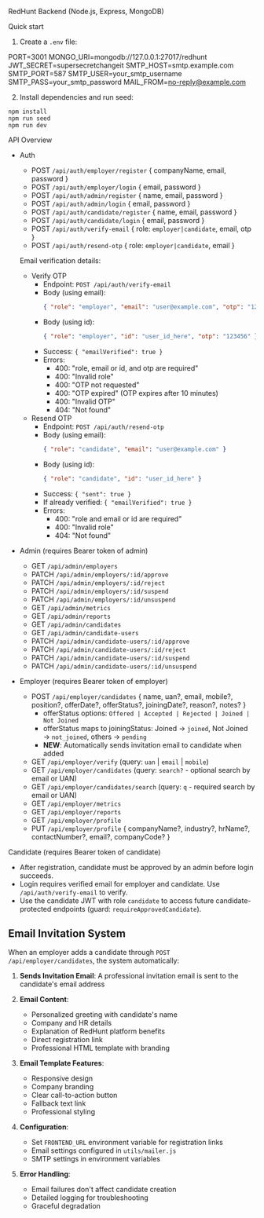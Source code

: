 RedHunt Backend (Node.js, Express, MongoDB)

Quick start

1. Create a `.env` file:

PORT=3001
MONGO_URI=mongodb://127.0.0.1:27017/redhunt
JWT_SECRET=supersecretchangeit
SMTP_HOST=smtp.example.com
SMTP_PORT=587
SMTP_USER=your_smtp_username
SMTP_PASS=your_smtp_password
MAIL_FROM=no-reply@example.com

2. Install dependencies and run seed:

```
npm install
npm run seed
npm run dev
```

API Overview

- Auth
  - POST `/api/auth/employer/register` { companyName, email, password }
  - POST `/api/auth/employer/login` { email, password }
  - POST `/api/auth/admin/register` { name, email, password }
  - POST `/api/auth/admin/login` { email, password }
  - POST `/api/auth/candidate/register` { name, email, password }
  - POST `/api/auth/candidate/login` { email, password }
  - POST `/api/auth/verify-email` { role: `employer|candidate`, email, otp }
  - POST `/api/auth/resend-otp` { role: `employer|candidate`, email }

  Email verification details:
  - Verify OTP
    - Endpoint: `POST /api/auth/verify-email`
    - Body (using email):
      ```json
      { "role": "employer", "email": "user@example.com", "otp": "123456" }
      ```
    - Body (using id):
      ```json
      { "role": "employer", "id": "user_id_here", "otp": "123456" }
      ```
    - Success: `{ "emailVerified": true }`
    - Errors:
      - 400: "role, email or id, and otp are required"
      - 400: "Invalid role"
      - 400: "OTP not requested"
      - 400: "OTP expired" (OTP expires after 10 minutes)
      - 400: "Invalid OTP"
      - 404: "Not found"
  - Resend OTP
    - Endpoint: `POST /api/auth/resend-otp`
    - Body (using email):
      ```json
      { "role": "candidate", "email": "user@example.com" }
      ```
    - Body (using id):
      ```json
      { "role": "candidate", "id": "user_id_here" }
      ```
    - Success: `{ "sent": true }`
    - If already verified: `{ "emailVerified": true }`
    - Errors:
      - 400: "role and email or id are required"
      - 400: "Invalid role"
      - 404: "Not found"

- Admin (requires Bearer token of admin)
  - GET `/api/admin/employers`
  - PATCH `/api/admin/employers/:id/approve`
  - PATCH `/api/admin/employers/:id/reject`
  - PATCH `/api/admin/employers/:id/suspend`
  - PATCH `/api/admin/employers/:id/unsuspend`
  - GET `/api/admin/metrics`
  - GET `/api/admin/reports`
  - GET `/api/admin/candidates`
  - GET `/api/admin/candidate-users`
  - PATCH `/api/admin/candidate-users/:id/approve`
  - PATCH `/api/admin/candidate-users/:id/reject`
  - PATCH `/api/admin/candidate-users/:id/suspend`
  - PATCH `/api/admin/candidate-users/:id/unsuspend`

- Employer (requires Bearer token of employer)
  - POST `/api/employer/candidates` { name, uan?, email, mobile?, position?, offerDate?, offerStatus?, joiningDate?, reason?, notes? }
    - offerStatus options: `Offered | Accepted | Rejected | Joined | Not Joined`
    - offerStatus maps to joiningStatus: Joined → `joined`, Not Joined → `not_joined`, others → `pending`
    - **NEW**: Automatically sends invitation email to candidate when added
  - GET `/api/employer/verify` (query: `uan` | `email` | `mobile`)
  - GET `/api/employer/candidates` (query: `search?` - optional search by email or UAN)
  - GET `/api/employer/candidates/search` (query: `q` - required search by email or UAN)
  - GET `/api/employer/metrics`
  - GET `/api/employer/reports`
  - GET `/api/employer/profile`
  - PUT `/api/employer/profile` { companyName?, industry?, hrName?, contactNumber?, email?, companyCode? }

Candidate (requires Bearer token of candidate)

- After registration, candidate must be approved by an admin before login succeeds.
- Login requires verified email for employer and candidate. Use `/api/auth/verify-email` to verify.
- Use the candidate JWT with role `candidate` to access future candidate-protected endpoints (guard: `requireApprovedCandidate`).

## Email Invitation System

When an employer adds a candidate through `POST /api/employer/candidates`, the system automatically:

1. **Sends Invitation Email**: A professional invitation email is sent to the candidate's email address
2. **Email Content**: 
   - Personalized greeting with candidate's name
   - Company and HR details
   - Explanation of RedHunt platform benefits
   - Direct registration link
   - Professional HTML template with branding

3. **Email Template Features**:
   - Responsive design
   - Company branding
   - Clear call-to-action button
   - Fallback text link
   - Professional styling

4. **Configuration**:
   - Set `FRONTEND_URL` environment variable for registration links
   - Email settings configured in `utils/mailer.js`
   - SMTP settings in environment variables

5. **Error Handling**:
   - Email failures don't affect candidate creation
   - Detailed logging for troubleshooting
   - Graceful degradation


